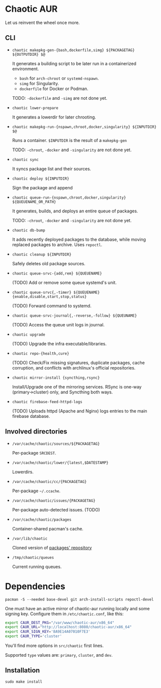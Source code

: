 # Chaotic AUR

Let us reinvent the wheel once more.

## CLI

* `chaotic makepkg-gen-{bash,dockerfile,simg} ${PACKAGETAG} ${OUTPUTDIR} $@`

    It generates a building script to be later run in a containerized environment. 

    * `bash` for `arch-chroot` or `systemd-nspawn`.
    * `simg` for Singularity.
    * `dockerfile` for Docker or Podman.

    TODO: `-dockerfile` and `-simg` are not done yet.

* `chaotic lower-prepare`

    It generates a lowerdir for later chrooting.

* `chaotic makepkg-run-{nspawn,chroot,docker,singularity} ${INPUTDIR} $@`

    Runs a container.
    `$INPUTDIR` is the result of a `makepkg-gen`

    TODO: `-chroot`, `-docker` and `-singularity` are not done yet.

* `chaotic sync`

    It syncs package list and their sources.

* `chaotic deploy ${INPUTDIR}`

    Sign the package and append

* `chaotic queue-run-{nspawn,chroot,docker,singularity} ${QUEUENAME_OR_PATH}`

    It generates, builds, and deploys an entire queue of packages.

    TODO: `-chroot`, `-docker` and `-singularity` are not done yet.

* `chaotic db-bump`

    It adds recently deployed packages to the database, while moving replaced packages to archive.
    Uses `repoctl`.

* `chaotic cleanup ${INPUTDIR}`

    Safely deletes old package sources.

* `chaotic queue-srvc-{add,rem} ${QUEUENAME}`

    (TODO)
    Add or remove some queue systemd's unit.

* `chaotic queue-srvc{,-timer} ${QUEUENAME} {enable,disable,start,stop,status}`

    (TODO)
    Forward command to systemd.

* `chaotic queue-srvc-journal{,-reverse,-follow} ${QUEUNAME}`

    (TODO)
    Access the queue unit logs in journal.

* `chaotic upgrade`

    (TODO)
    Upgrade the infra executable/libraries.

* `chaotic repo-{health,cure}`

    (TODO)
    Check/Fix missing signatures, duplicate packages, cache corruption, and conflicts with archlinux's official repositories.

* `chaotic mirror-install {syncthing,rsync}`

    Install/Upgrade one of the mirroring services.
    RSync is one-way (primary->cluster) only, and Syncthing both ways.

* `chaotic firebase-feed-httpd-logs`

    (TODO)
    Uploads httpd (Apache and Nginx) logs entries to the main firebase database.

## Involved directories

* `/var/cache/chaotic/sources/${PACKAGETAG}`

    Per-package `SRCDEST`.

* `/var/cache/chaotic/lower/{latest,$DATESTAMP}`

    Lowerdirs.

* `/var/cache/chaotic/cc/{PACKAGETAG}`

    Per-package `~/.ccache`.

* `/var/cache/chaotic/issues/{PACKAGETAG}`

    Per-package auto-detected issues. (TODO)

* `/var/cache/chaotic/packages`

    Container-shared pacman's cache.

* `/var/lib/chaotic`

    Cloned version of [packages' repository](https://github.com/chaotic-aur/packages)

* `/tmp/chaotic/queues`

    Current running queues.


# Dependencies

`pacman -S --needed base-devel git arch-install-scripts repoctl-devel`

One must have an active mirror of chaotic-aur running locally and some signing key. Configure them in `/etc/chaotic.conf`, like this:

```sh
export CAUR_DEST_PKG="/var/www/chaotic-aur/x86_64"
export CAUR_URL="http://localhost:8080/chaotic-aur/x86_64"
export CAUR_SIGN_KEY='8A9E14A07010F7E3'
export CAUR_TYPE='cluster'
```

You'll find more options in `src/chaotic` first lines.

Supported `type` values are: `primary`, `cluster`, and `dev`.

## Installation

`sudo make install`